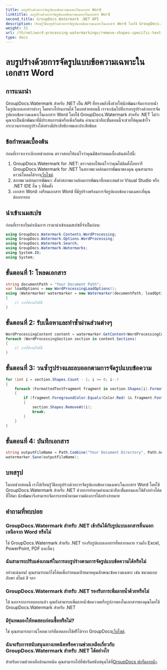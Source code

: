 ```yaml
---
title: ลบรูปร่างด้วยการจัดรูปแบบข้อความเฉพาะในเอกสาร Word
linktitle: ลบรูปร่างด้วยการจัดรูปแบบข้อความเฉพาะในเอกสาร Word
second_title: GroupDocs.Watermark .NET API
description: เรียนรู้วิธีลบรูปร่างด้วยการจัดรูปแบบข้อความเฉพาะในเอกสาร Word โดยใช้ GroupDocs.Watermark สำหรับ .NET ปฏิบัติตามคำแนะนำของเราเพื่อการจัดการลายน้ำอย่างมีประสิทธิภาพ
weight: 31
url: /th/net/word-processing-watermarkings/remove-shapes-specific-text-formatting-word-docs/
type: docs
---
```

# ลบรูปร่างด้วยการจัดรูปแบบข้อความเฉพาะในเอกสาร Word

## การแนะนำ
GroupDocs.Watermark สำหรับ .NET เป็น API ที่ทรงพลังซึ่งช่วยให้นักพัฒนาจัดการลายน้ำในรูปแบบเอกสารต่างๆ โดยทางโปรแกรมได้ ในบทช่วยสอนนี้ เราจะเน้นไปที่การลบรูปร่างด้วยการจัดรูปแบบข้อความเฉพาะในเอกสาร Word โดยใช้ GroupDocs.Watermark สำหรับ .NET ไม่ว่าคุณจะเป็นนักพัฒนาที่มีประสบการณ์หรือเพิ่งเริ่มต้น คำแนะนำทีละขั้นตอนนี้จะช่วยให้คุณเข้าใจกระบวนการลบรูปร่างได้อย่างมีประสิทธิภาพและประสิทธิผล
## ข้อกำหนดเบื้องต้น
ก่อนที่เราจะเจาะลึกบทช่วยสอน ตรวจสอบให้แน่ใจว่าคุณมีข้อกำหนดเบื้องต้นต่อไปนี้:
1.  GroupDocs.Watermark for .NET: ตรวจสอบให้แน่ใจว่าคุณได้ติดตั้งไลบรารี GroupDocs.Watermark for .NET ในสภาพแวดล้อมการพัฒนาของคุณ คุณสามารถดาวน์โหลดได้จาก[เว็บไซต์](https://releases.groupdocs.com/Watermark/net/).
2. สภาพแวดล้อมการพัฒนา: ตั้งค่าสภาพแวดล้อมการพัฒนาที่เหมาะสมด้วย Visual Studio หรือ .NET IDE อื่น ๆ ที่ติดตั้ง
3. เอกสาร Word: เตรียมเอกสาร Word ที่มีรูปร่างพร้อมการจัดรูปแบบข้อความเฉพาะที่คุณต้องการลบ

## นำเข้าเนมสเปซ
ก่อนที่เราจะเริ่มดำเนินการ เรามานำเข้าเนมสเปซที่จำเป็นก่อน:
```csharp
using GroupDocs.Watermark.Contents.WordProcessing;
using GroupDocs.Watermark.Options.WordProcessing;
using GroupDocs.Watermark.Search;
using GroupDocs.Watermark.Watermarks;
using System.IO;
using System;
```
## ขั้นตอนที่ 1: โหลดเอกสาร
```csharp
string documentPath = "Your Document Path";
var loadOptions = new WordProcessingLoadOptions();
using (Watermarker watermarker = new Watermarker(documentPath, loadOptions))
{
    // การใช้งานไปที่นี่
}
```
## ขั้นตอนที่ 2: รับเนื้อหาและทำซ้ำผ่านส่วนต่างๆ
```csharp
WordProcessingContent content = watermarker.GetContent<WordProcessingContent>();
foreach (WordProcessingSection section in content.Sections)
{
    // การใช้งานไปที่นี่
}
```
## ขั้นตอนที่ 3: วนซ้ำรูปร่างและลบออกตามการจัดรูปแบบข้อความ
```csharp
for (int i = section.Shapes.Count - 1; i >= 0; i--)
{
    foreach (FormattedTextFragment fragment in section.Shapes[i].FormattedTextFragments)
    {
        if (fragment.ForegroundColor.Equals(Color.Red) && fragment.Font.FamilyName == "Arial")
        {
            section.Shapes.RemoveAt(i);
            break;
        }
    }
}
```
## ขั้นตอนที่ 4: บันทึกเอกสาร
```csharp
string outputFileName = Path.Combine("Your Document Directory", Path.GetFileName(documentPath));
watermarker.Save(outputFileName);
```

## บทสรุป
ในบทช่วยสอนนี้ เราได้เรียนรู้วิธีลบรูปร่างด้วยการจัดรูปแบบข้อความเฉพาะในเอกสาร Word โดยใช้ GroupDocs.Watermark สำหรับ .NET ด้วยการทำตามคำแนะนำทีละขั้นตอนและใช้ตัวอย่างโค้ดที่ให้มา นักพัฒนาจึงสามารถจัดการลายน้ำตามความต้องการได้อย่างง่ายดาย
## คำถามที่พบบ่อย
### GroupDocs.Watermark สำหรับ .NET เข้ากันได้กับรูปแบบเอกสารอื่นนอกเหนือจาก Word หรือไม่
ใช่ GroupDocs.Watermark สำหรับ .NET รองรับรูปแบบเอกสารที่หลากหลาย รวมถึง Excel, PowerPoint, PDF และอื่นๆ
### ฉันสามารถปรับแต่งเกณฑ์ในการลบรูปร่างตามการจัดรูปแบบข้อความได้หรือไม่
อย่างแน่นอน! คุณสามารถแก้ไขโค้ดเพื่อกำหนดเป้าหมายคุณลักษณะข้อความเฉพาะ เช่น ขนาดแบบอักษร สไตล์ สี ฯลฯ
### GroupDocs.Watermark สำหรับ .NET รองรับการเพิ่มลายน้ำด้วยหรือไม่
ได้ นอกจากการลบออกแล้ว คุณยังสามารถเพิ่มลายน้ำข้อความหรือรูปภาพลงในเอกสารของคุณโดยใช้ GroupDocs.Watermark สำหรับ .NET
### มีรุ่นทดลองให้ทดสอบก่อนซื้อหรือไม่?
 ใช่ คุณสามารถดาวน์โหลดเวอร์ชันทดลองใช้ฟรีได้จาก GroupDocs[เว็บไซต์](https://releases.groupdocs.com/).
### ฉันจะรับการสนับสนุนทางเทคนิคหรือความช่วยเหลือเกี่ยวกับ GroupDocs.Watermark สำหรับ .NET ได้อย่างไร
 สำหรับความช่วยเหลือด้านเทคนิค คุณสามารถไปที่ฟอรัมสนับสนุนได้ที่[GroupDocs ฟอรั่มลายน้ำ](https://forum.groupdocs.com/c/watermark/19).